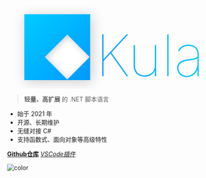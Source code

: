 <div>
    <div class="middle-block">
        <div id="logo">
            <div id="box-a">
                <div id="box-b"></div>
            </div>
        </div>
        <div id="text">Kula</div>
    </div>
    <style>
        .middle-block {
            display: inline-block;
            overflow: hidden; zoom: 1;
        }
        #logo {
            margin: 20px 0 20px 40px;
            width: min(160px, 16vw);
            height: min(160px, 16vw);
            float: left;
            box-shadow: 4px 4px 28px #ccc;
        }
        #box-a {
            width: min(160px, 16vw);
            height: min(160px, 16vw);
            background-image: linear-gradient(135deg, #0cf, #09f);
        }
        #box-b {
            width: 48.5%;
            height: 48.5%;
            background-color: #fff;
            transform: rotate(45deg) translate(120%, 0);
            box-shadow: inset 4px 0 16px #ccc;
        }
        #text {
            float: left;
            height: min(160px, 16vw);
            margin: 20px 40px 20px .1em;
            font-weight: lighter;
            font-size: min(140px, 14vw);
            line-height: min(200px, 20vw);
            vertical-align: bottom;
            background-image: linear-gradient(90deg, #09f, #0cf);
            -webkit-background-clip: text;
            -webkit-text-fill-color: transparent;
        }
    </style>
</div>

> **轻量、高扩展** 的 .NET 脚本语言

+ 始于 2021 年
+ 开源、长期维护
+ 无缝对接 C#
+ 支持函数式、面向对象等高级特性

[**Github仓库**](https://github.com/kula-lang/Kula)
[*VSCode插件*](https://github.com/kula-lang/Kula-Diana)

![color](#fff)